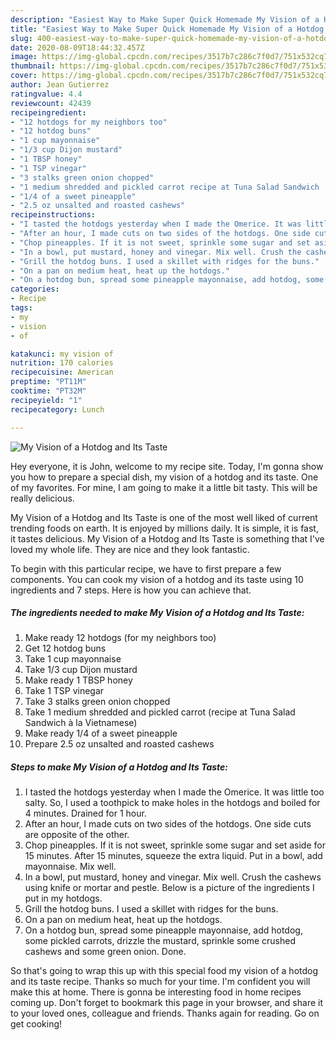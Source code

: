 ```yaml
---
description: "Easiest Way to Make Super Quick Homemade My Vision of a Hotdog and Its Taste"
title: "Easiest Way to Make Super Quick Homemade My Vision of a Hotdog and Its Taste"
slug: 400-easiest-way-to-make-super-quick-homemade-my-vision-of-a-hotdog-and-its-taste
date: 2020-08-09T18:44:32.457Z
image: https://img-global.cpcdn.com/recipes/3517b7c286c7f0d7/751x532cq70/my-vision-of-a-hotdog-and-its-taste-recipe-main-photo.jpg
thumbnail: https://img-global.cpcdn.com/recipes/3517b7c286c7f0d7/751x532cq70/my-vision-of-a-hotdog-and-its-taste-recipe-main-photo.jpg
cover: https://img-global.cpcdn.com/recipes/3517b7c286c7f0d7/751x532cq70/my-vision-of-a-hotdog-and-its-taste-recipe-main-photo.jpg
author: Jean Gutierrez
ratingvalue: 4.4
reviewcount: 42439
recipeingredient:
- "12 hotdogs for my neighbors too"
- "12 hotdog buns"
- "1 cup mayonnaise"
- "1/3 cup Dijon mustard"
- "1 TBSP honey"
- "1 TSP vinegar"
- "3 stalks green onion chopped"
- "1 medium shredded and pickled carrot recipe at Tuna Salad Sandwich  la Vietnamese"
- "1/4 of a sweet pineapple"
- "2.5 oz unsalted and roasted cashews"
recipeinstructions:
- "I tasted the hotdogs yesterday when I made the Omerice. It was little too salty. So, I used a toothpick to make holes in the hotdogs and boiled for 4 minutes. Drained for 1 hour."
- "After an hour, I made cuts on two sides of the hotdogs. One side cuts are opposite of the other."
- "Chop pineapples. If it is not sweet, sprinkle some sugar and set aside for 15 minutes. After 15 minutes, squeeze the extra liquid. Put in a bowl, add mayonnaise. Mix well."
- "In a bowl, put mustard, honey and vinegar. Mix well. Crush the cashews using knife or mortar and pestle. Below is a picture of the ingredients I put in my hotdogs."
- "Grill the hotdog buns. I used a skillet with ridges for the buns."
- "On a pan on medium heat, heat up the hotdogs."
- "On a hotdog bun, spread some pineapple mayonnaise, add hotdog, some pickled carrots, drizzle the mustard, sprinkle some crushed cashews and some green onion. Done."
categories:
- Recipe
tags:
- my
- vision
- of

katakunci: my vision of 
nutrition: 170 calories
recipecuisine: American
preptime: "PT11M"
cooktime: "PT32M"
recipeyield: "1"
recipecategory: Lunch

---
```



![My Vision of a Hotdog and Its Taste](https://img-global.cpcdn.com/recipes/3517b7c286c7f0d7/751x532cq70/my-vision-of-a-hotdog-and-its-taste-recipe-main-photo.jpg)

Hey everyone, it is John, welcome to my recipe site. Today, I'm gonna show you how to prepare a special dish, my vision of a hotdog and its taste. One of my favorites. For mine, I am going to make it a little bit tasty. This will be really delicious.

My Vision of a Hotdog and Its Taste is one of the most well liked of current trending foods on earth. It is enjoyed by millions daily. It is simple, it is fast, it tastes delicious. My Vision of a Hotdog and Its Taste is something that I've loved my whole life. They are nice and they look fantastic.




To begin with this particular recipe, we have to first prepare a few components. You can cook my vision of a hotdog and its taste using 10 ingredients and 7 steps. Here is how you can achieve that.

<!--inarticleads1-->

##### The ingredients needed to make My Vision of a Hotdog and Its Taste:

1. Make ready 12 hotdogs (for my neighbors too)
1. Get 12 hotdog buns
1. Take 1 cup mayonnaise
1. Take 1/3 cup Dijon mustard
1. Make ready 1 TBSP honey
1. Take 1 TSP vinegar
1. Take 3 stalks green onion chopped
1. Take 1 medium shredded and pickled carrot (recipe at Tuna Salad Sandwich à la Vietnamese)
1. Make ready 1/4 of a sweet pineapple
1. Prepare 2.5 oz unsalted and roasted cashews




<!--inarticleads2-->

##### Steps to make My Vision of a Hotdog and Its Taste:

1. I tasted the hotdogs yesterday when I made the Omerice. It was little too salty. So, I used a toothpick to make holes in the hotdogs and boiled for 4 minutes. Drained for 1 hour.
1. After an hour, I made cuts on two sides of the hotdogs. One side cuts are opposite of the other.
1. Chop pineapples. If it is not sweet, sprinkle some sugar and set aside for 15 minutes. After 15 minutes, squeeze the extra liquid. Put in a bowl, add mayonnaise. Mix well.
1. In a bowl, put mustard, honey and vinegar. Mix well. Crush the cashews using knife or mortar and pestle. Below is a picture of the ingredients I put in my hotdogs.
1. Grill the hotdog buns. I used a skillet with ridges for the buns.
1. On a pan on medium heat, heat up the hotdogs.
1. On a hotdog bun, spread some pineapple mayonnaise, add hotdog, some pickled carrots, drizzle the mustard, sprinkle some crushed cashews and some green onion. Done.




So that's going to wrap this up with this special food my vision of a hotdog and its taste recipe. Thanks so much for your time. I'm confident you will make this at home. There is gonna be interesting food in home recipes coming up. Don't forget to bookmark this page in your browser, and share it to your loved ones, colleague and friends. Thanks again for reading. Go on get cooking!
